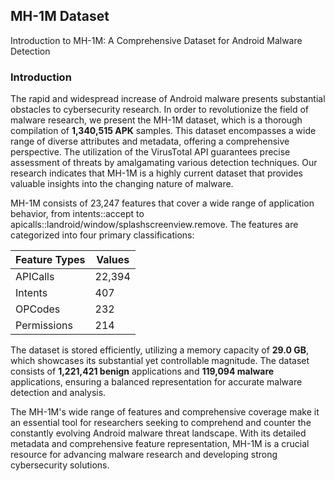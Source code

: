 ## **MH-1M Dataset**

Introduction to MH-1M: A Comprehensive Dataset for Android Malware Detection

### **Introduction**

The rapid and widespread increase of Android malware presents substantial obstacles to cybersecurity research. In order to revolutionize the field of malware research, we present the MH-1M dataset, which is a thorough compilation of **1,340,515 APK** samples. This dataset encompasses a wide range of diverse attributes and metadata, offering a comprehensive perspective. The utilization of the VirusTotal API guarantees precise assessment of threats by amalgamating various detection techniques. Our research indicates that MH-1M is a highly current dataset that provides valuable insights into the changing nature of malware.  
  
MH-1M consists of 23,247 features that cover a wide range of application behavior, from intents::accept to apicalls::landroid/window/splashscreenview.remove. The features are categorized into four primary classifications:  


|Feature Types| Values  |
|--|--|
|APICalls  |22,394  |
|Intents  |407    |
|OPCodes  |232  |
|Permissions  |214  |

The dataset is stored efficiently, utilizing a memory capacity of **29.0 GB**, which showcases its substantial yet controllable magnitude. The dataset consists of **1,221,421 benign** applications and **119,094 malware** applications, ensuring a balanced representation for accurate malware detection and analysis.  
  
The MH-1M's wide range of features and comprehensive coverage make it an essential tool for researchers seeking to comprehend and counter the constantly evolving Android malware threat landscape. With its detailed metadata and comprehensive feature representation, MH-1M is a crucial resource for advancing malware research and developing strong cybersecurity solutions.